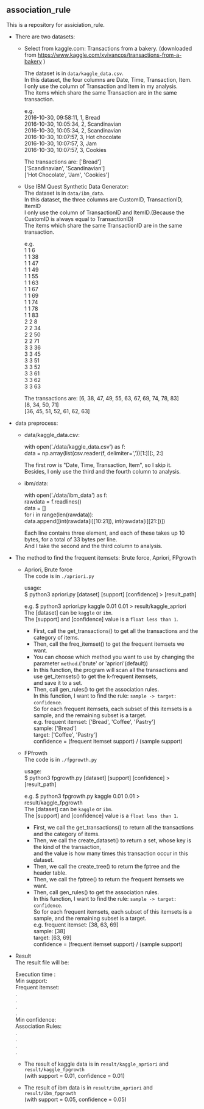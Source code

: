 ## association_rule
This is a repository for assiciation_rule.

* There are two datasets:
  * Select from kaggle.com: 
    Transactions from a bakery. (downloaded from https://www.kaggle.com/xvivancos/transactions-from-a-bakery )
   
    The dataset is in `data/kaggle_data.csv`.  
    In this dataset, the four columns are Date, Time, Transaction, Item.  
    I only use the column of Transaction and Item in my analysis.  
    The items which share the same Transaction are in the same transaction.  
   
    e.g.  
    2016-10-30, 09:58:11, 1, Bread  
    2016-10-30, 10:05:34, 2, Scandinavian  
    2016-10-30, 10:05:34, 2, Scandinavian   
    2016-10-30, 10:07:57, 3, Hot chocolate    
    2016-10-30, 10:07:57, 3, Jam  
    2016-10-30, 10:07:57, 3, Cookies  

    The transactions are: ['Bread']  
			  ['Scandinavian', 'Scandinavian']  
   			  ['Hot Chocolate', 'Jam', 'Cookies']  

  * Use IBM Quest Synthetic Data Generator:  
    The dataset is in `data/ibm_data`.  
    In this dataset, the three columns are CustomID, TransactionID, ItemID  
    I only use the column of TransactionID and ItemID.(Because the CustomID is always equal to TransactionID)  
    The items which share the same TransactionID are in the same transaction.  

    e.g.  
         1          1          6  
         1          1         38  
         1          1         47  
         1          1         49  
         1          1         55  
         1          1         63  
         1          1         67  
         1          1         69  
         1          1         74  
         1          1         78  
         1          1         83  
         2          2          8  
         2          2         34  
         2          2         50  
         2          2         71  
         3          3         36  
         3          3         45  
         3          3         51  
         3          3         52  
         3          3         61  
         3          3         62  
         3          3         63  

      The transactions are: [6, 38, 47, 49, 55, 63, 67, 69, 74, 78, 83]  
			    [8, 34, 50, 71]  
  			    [36, 45, 51, 52, 61, 62, 63]  
   
* data preprocess:  
  * data/kaggle_data.csv:    
     
    with open('./data/kaggle_data.csv') as f:  
      data = np.array(list(csv.reader(f, delimiter=','))[1:])[:, 2:]  
    

    The first row is "Date, Time, Transaction, Item", so I skip it.  
    Besides, I only use the third and the fourth column to analysis.  

  * ibm/data:  
      
    with open('./data/ibm_data') as f:  
      rawdata = f.readlines()  
      data = []  
      for i in range(len(rawdata)):  
        data.append([int(rawdata[i][10:21]), int(rawdata[i][21:])])   

    Each line contains three element, and each of these takes up 10 bytes, for a total of 33 bytes per line.  
    And I take the second and the third column to analysis.  

* The method to find the frequent itemsets: Brute force, Apriori, FPgrowth  
  * Apriori, Brute force  
    The code is in `./apriori.py`  
      
    usage:  
    $ python3 apriori.py [dataset] [support] [confidence] > [result_path]  

    e.g. $ python3 apriori.py kaggle 0.01 0.01 > result/kaggle_apriori  
    The [dataset] can be `kaggle` or `ibm`.  
    The [support] and [confidence] value is a `float less than 1`.  

    * First, call the get_transactions() to get all the transactions and the category of items.  
    * Then, call the freq_itemset() to get the frequent itemsets we want.  
    * You can choose which method you want to use by changing the parameter `method`.('brute' or 'apriori'(default))  
    * In this function, the program will scan all the transactions and use get_itemsets() to get the k-frequent itemsets,  
      and save it to a set.  
    * Then, call gen_rules() to get the association rules.  
      In this function, I want to find the rule: `sample -> target: confidence`.  
      So for each frequent itemsets, each subset of this itemsets is a sample, and the remaining subset is a target.  
      e.g. frequent itemset: ['Bread', 'Coffee', 'Pastry']  
	   sample: ['Bread']  
	   target: ['Coffee', 'Pastry']  
	   confidence = (frequent itemset support) / (sample support)  

  * FPfrowth  
    The code is in `./fpgrowth.py`  
      
    usage:  
    $ python3 fpgrowth.py [dataset] [support] [confidence] > [result_path]  

    e.g. $ python3 fpgrowth.py kaggle 0.01 0.01 > result/kaggle_fpgrowth  
    The [dataset] can be `kaggle` or `ibm`.  
    The [support] and [confidence] value is a `float less than 1`.  

    * First, we call the get_transactions() to return all the transactions and the category of items.  
    * Then, we call the create_dataset() to return a set, whose key is the kind of the transaction,  
      and the value is how many times this transaction occur in this dataset.  
    * Then, we call the create_tree() to return the fptree and the header table.  
    * Then, we call the fptree() to return the frequent itemsets we want.  
    * Then, call gen_rules() to get the association rules.  
      In this function, I want to find the rule: `sample -> target: confidence`.  
      So for each frequent itemsets, each subset of this itemsets is a sample, and the remaining subset is a target.  
      e.g. frequent itemset: [38, 63, 69]  
	   sample: [38]  
	   target: [63, 69]  
	   confidence = (frequent itemset support) / (sample support)  

* Result  
  The result file will be:  
  
  Execution time :  
  Min support:  
  Frequent itemset:  
  .  
  .  
  .  
  .  
  Min confidence:  
  Association Rules:  
  .  
  .  
  .  
  .  
   
  * The result of kaggle data is in `result/kaggle_apriori` and `result/kaggle_fpgrowth`  
    (with support = 0.01, confidence = 0.01)  
   
  * The result of ibm data is in `result/ibm_apriori` and `result/ibm_fpgrowth`  
    (with support = 0.05, confidence = 0.05)  
